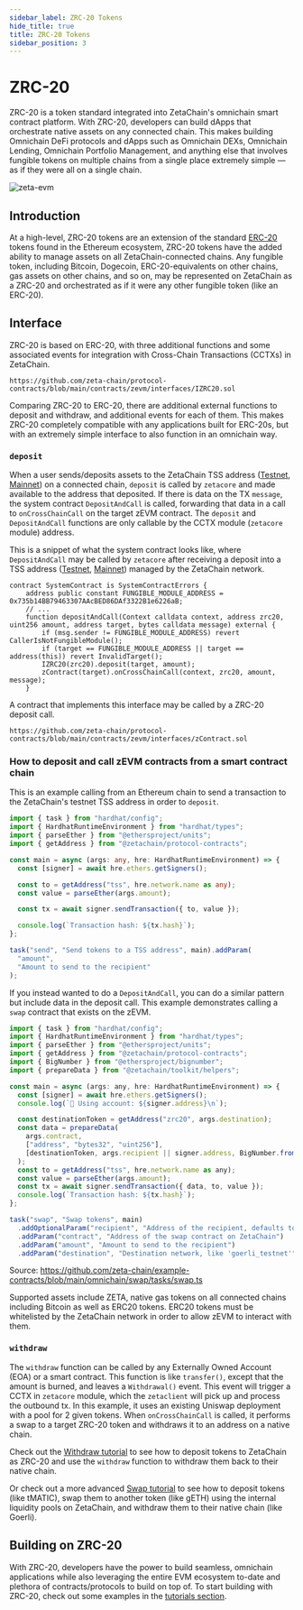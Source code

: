 ```yaml
---
sidebar_label: ZRC-20 Tokens
hide_title: true
title: ZRC-20 Tokens
sidebar_position: 3
---
```


# ZRC-20

ZRC-20 is a token standard integrated into ZetaChain's omnichain smart contract
platform. With ZRC-20, developers can build dApps that orchestrate native assets
on any connected chain. This makes building Omnichain DeFi protocols and dApps
such as Omnichain DEXs, Omnichain Lending, Omnichain Portfolio Management, and
anything else that involves fungible tokens on multiple chains from a single
place extremely simple — as if they were all on a single chain.

![zeta-evm](/img/graphs/zrc-20-header.svg)

## Introduction

At a high-level, ZRC-20 tokens are an extension of the standard
[ERC-20](https://ethereum.org/en/developers/docs/standards/tokens/erc-20/)
tokens found in the Ethereum ecosystem, ZRC-20 tokens have the added ability to
manage assets on all ZetaChain-connected chains. Any fungible token, including
Bitcoin, Dogecoin, ERC-20-equivalents on other chains, gas assets on other
chains, and so on, may be represented on ZetaChain as a ZRC-20 and orchestrated
as if it were any other fungible token (like an ERC-20).

## Interface

ZRC-20 is based on ERC-20, with three additional functions and some associated
events for integration with Cross-Chain Transactions (CCTXs) in ZetaChain.

```solidity reference title="IZRC20.sol"
https://github.com/zeta-chain/protocol-contracts/blob/main/contracts/zevm/interfaces/IZRC20.sol
```

Comparing ZRC-20 to ERC-20, there are additional external functions to deposit
and withdraw, and additional events for each of them. This makes ZRC-20
completely compatible with any applications built for ERC-20s, but with an
extremely simple interface to also function in an omnichain way.

### `deposit`

When a user sends/deposits assets to the ZetaChain TSS address
([Testnet](/reference/testnet), [Mainnet](/reference/mainnet)) on a connected
chain, `deposit` is called by `zetacore` and made available to the address that
deposited. If there is data on the TX `message`, the system contract
`DepositAndCall` is called, forwarding that data in a call to `onCrossChainCall`
on the target zEVM contract. The `deposit` and `DepositAndCall` functions are
only callable by the CCTX module (`zetacore` module) address.

This is a snippet of what the system contract looks like, where `DepositAndCall`
may be called by `zetacore` after receiving a deposit into a TSS address
([Testnet](/reference/testnet), [Mainnet](/reference/mainnet)) managed by the
ZetaChain network.

```solidity
contract SystemContract is SystemContractErrors {
    address public constant FUNGIBLE_MODULE_ADDRESS = 0x735b14BB79463307AAcBED86DAf3322B1e6226aB;
    // ...
    function depositAndCall(Context calldata context, address zrc20, uint256 amount, address target, bytes calldata message) external {
        if (msg.sender != FUNGIBLE_MODULE_ADDRESS) revert CallerIsNotFungibleModule();
        if (target == FUNGIBLE_MODULE_ADDRESS || target == address(this)) revert InvalidTarget();
        IZRC20(zrc20).deposit(target, amount);
        zContract(target).onCrossChainCall(context, zrc20, amount, message);
    }
```

A contract that implements this interface may be called by a ZRC-20 deposit
call.

```solidity reference title="zContract.sol"
https://github.com/zeta-chain/protocol-contracts/blob/main/contracts/zevm/interfaces/zContract.sol
```

### How to deposit and call zEVM contracts from a smart contract chain

This is an example calling from an Ethereum chain to send a transaction to the
ZetaChain's testnet TSS address in order to `deposit`.

```ts
import { task } from "hardhat/config";
import { HardhatRuntimeEnvironment } from "hardhat/types";
import { parseEther } from "@ethersproject/units";
import { getAddress } from "@zetachain/protocol-contracts";

const main = async (args: any, hre: HardhatRuntimeEnvironment) => {
  const [signer] = await hre.ethers.getSigners();

  const to = getAddress("tss", hre.network.name as any);
  const value = parseEther(args.amount);

  const tx = await signer.sendTransaction({ to, value });

  console.log(`Transaction hash: ${tx.hash}`);
};

task("send", "Send tokens to a TSS address", main).addParam(
  "amount",
  "Amount to send to the recipient"
);
```

If you instead wanted to do a `DepositAndCall`, you can do a similar pattern but
include data in the deposit call. This example demonstrates calling a `swap`
contract that exists on the zEVM.

```jsx title="TestDepositAndCall.js"
import { task } from "hardhat/config";
import { HardhatRuntimeEnvironment } from "hardhat/types";
import { parseEther } from "@ethersproject/units";
import { getAddress } from "@zetachain/protocol-contracts";
import { BigNumber } from "@ethersproject/bignumber";
import { prepareData } from "@zetachain/toolkit/helpers";

const main = async (args: any, hre: HardhatRuntimeEnvironment) => {
  const [signer] = await hre.ethers.getSigners();
  console.log(`🔑 Using account: ${signer.address}\n`);

  const destinationToken = getAddress("zrc20", args.destination);
  const data = prepareData(
    args.contract,
    ["address", "bytes32", "uint256"],
    [destinationToken, args.recipient || signer.address, BigNumber.from("0")]
  );
  const to = getAddress("tss", hre.network.name as any);
  const value = parseEther(args.amount);
  const tx = await signer.sendTransaction({ data, to, value });
  console.log(`Transaction hash: ${tx.hash}`);
};

task("swap", "Swap tokens", main)
  .addOptionalParam("recipient", "Address of the recipient, defaults to signer")
  .addParam("contract", "Address of the swap contract on ZetaChain")
  .addParam("amount", "Amount to send to the recipient")
  .addParam("destination", "Destination network, like 'goerli_testnet'");
```

Source:
https://github.com/zeta-chain/example-contracts/blob/main/omnichain/swap/tasks/swap.ts

Supported assets include ZETA, native gas tokens on all connected chains
including Bitcoin as well as ERC20 tokens. ERC20 tokens must be whitelisted by
the ZetaChain network in order to allow zEVM to interact with them.

### `withdraw`

The `withdraw` function can be called by any Externally Owned Account (EOA) or a
smart contract. This function is like `transfer()`, except that the amount is
burned, and leaves a `Withdrawal()` event. This event will trigger a CCTX in
`zetacore` module, which the `zetaclient` will pick up and process the outbound
tx. In this example, it uses an existing Uniswap deployment with a pool for 2
given tokens. When `onCrossChainCall` is called, it performs a swap to a target
ZRC-20 token and withdraws it to an address on a native chain.

Check out the [Withdraw tutorial](/develolpers/omnichain/tutorials/withdraw) to
see how to deposit tokens to ZetaChain as ZRC-20 and use the `withdraw` function
to withdraw them back to their native chain.

Or check out a more advanced
[Swap tutorial](/developers/omnichain/tutorials/swap) to see how to deposit
tokens (like tMATIC), swap them to another token (like gETH) using the internal
liquidity pools on ZetaChain, and withdraw them to their native chain (like
Goerli).

## Building on ZRC-20

With ZRC-20, developers have the power to build seamless, omnichain applications
while also leveraging the entire EVM ecosystem to-date and plethora of
contracts/protocols to build on top of. To start building with ZRC-20, check out
some examples in the [tutorials section](/developers/omnichain/tutorials/hello).
